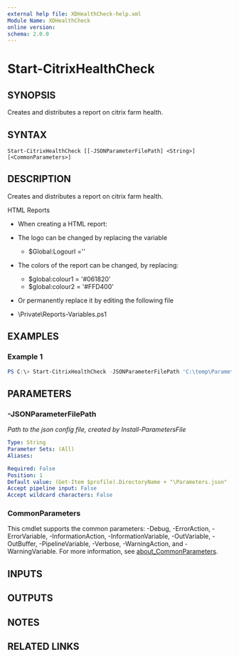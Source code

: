 ```yaml
---
external help file: XDHealthCheck-help.xml
Module Name: XDHealthCheck
online version:
schema: 2.0.0
---
```


# Start-CitrixHealthCheck

## SYNOPSIS

Creates and distributes  a report on citrix farm health.

## SYNTAX

```
Start-CitrixHealthCheck [[-JSONParameterFilePath] <String>] [<CommonParameters>]
```

## DESCRIPTION
Creates and distributes  a report on citrix farm health.

HTML Reports
- When creating a HTML report:

- The logo can be changed by replacing the variable 
	- $Global:Logourl =''
	
- The colors of the report can be changed, by replacing:
	- $global:colour1 = '#061820'
	- $global:colour2 = '#FFD400'
	
- Or permanently replace it by editing the following file

- <Module base>\Private\Reports-Variables.ps1

  

## EXAMPLES

### Example 1
```powershell
PS C:\> Start-CitrixHealthCheck -JSONParameterFilePath 'C:\temp\Parameters.json'
```

## PARAMETERS

### -JSONParameterFilePath
*Path to the json config file, created by Install-ParametersFile*

```yaml
Type: String
Parameter Sets: (All)
Aliases:

Required: False
Position: 1
Default value: (Get-Item $profile).DirectoryName + "\Parameters.json"
Accept pipeline input: False
Accept wildcard characters: False
```

### CommonParameters
This cmdlet supports the common parameters: -Debug, -ErrorAction, -ErrorVariable, -InformationAction, -InformationVariable, -OutVariable, -OutBuffer, -PipelineVariable, -Verbose, -WarningAction, and -WarningVariable. For more information, see [about_CommonParameters](http://go.microsoft.com/fwlink/?LinkID=113216).

## INPUTS

## OUTPUTS

## NOTES

## RELATED LINKS
